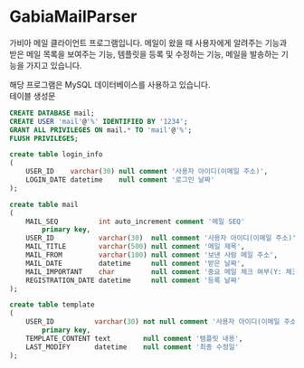 # GabiaMailParser
가비아 메일 클라이언트 프로그램입니다. 메일이 왔을 때 사용자에게 알려주는 기능과 받은 메일 목록을 보여주는 기능, 템플릿을 등록 및 수정하는 기능, 메일을 발송하는 기능을 가지고 있습니다.

해당 프로그램은 MySQL 데이터베이스를 사용하고 있습니다.\
테이블 생성문
```sql
CREATE DATABASE mail;
CREATE USER 'mail'@'%' IDENTIFIED BY '1234';
GRANT ALL PRIVILEGES ON mail.* TO 'mail'@'%';
FLUSH PRIVILEGES;

create table login_info
(
    USER_ID    varchar(30) null comment '사용자 아이디(이메일 주소)',
    LOGIN_DATE datetime    null comment '로그인 날짜'
);

create table mail
(
    MAIL_SEQ          int auto_increment comment '메일 SEQ'
        primary key,
    USER_ID           varchar(30)  null comment '사용자 아이디(이메일 주소)',
    MAIL_TITLE        varchar(500) null comment '메일 제목',
    MAIL_FROM         varchar(100) null comment '보낸 사람 메일 주소',
    MAIL_DATE         datetime     null comment '받은 날짜',
    MAIL_IMPORTANT    char         null comment '중요 메일 체크 여부(Y: 체크, N: 미체크)',
    REGISTRATION_DATE datetime     null comment '등록 날짜'
);

create table template
(
    USER_ID          varchar(30) not null comment '사용자 아이디(이메일 주소)'
        primary key,
    TEMPLATE_CONTENT text        null comment '템플릿 내용',
    LAST_MODIFY      datetime    null comment '최종 수정일'
);
```
